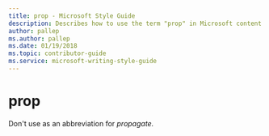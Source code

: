 ```yaml
---
title: prop - Microsoft Style Guide
description: Describes how to use the term "prop" in Microsoft content.
author: pallep
ms.author: pallep
ms.date: 01/19/2018
ms.topic: contributor-guide
ms.service: microsoft-writing-style-guide
---
```


# prop

Don't use as an abbreviation for *propagate*<em>.</em>
